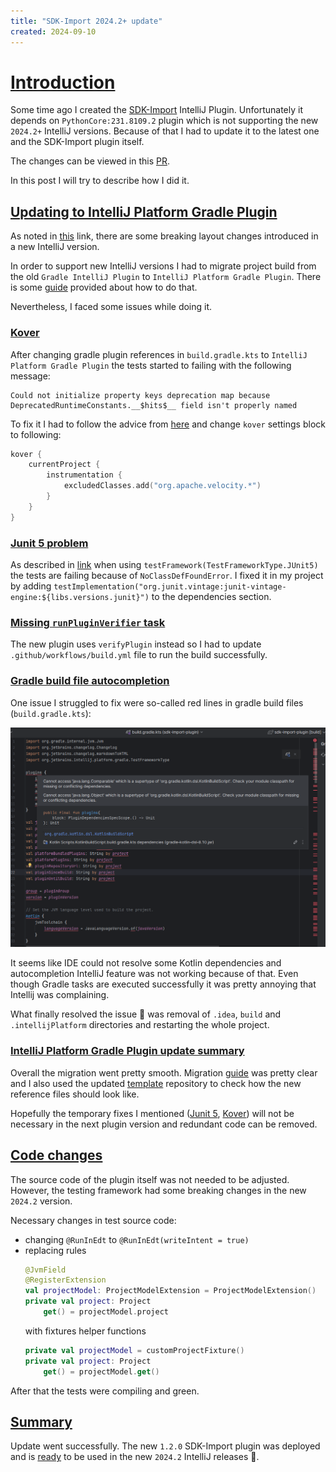 ```yaml
---
title: "SDK-Import 2024.2+ update"
created: 2024-09-10
---
```


# [Introduction](/posts/sdk-import-plugin-update#intro)

Some time ago I created
the [SDK-Import](https://plugins.jetbrains.com/plugin/24223-sdk-import/edit/versions/stable/600376) IntelliJ Plugin.
Unfortunately it depends on `PythonCore:231.8109.2` plugin which is not supporting the new `2024.2+` IntelliJ versions.
Because of that I had to update it to the latest one and the SDK-Import plugin itself.

The changes can be viewed in this [PR](https://github.com/PrzemyslawSwiderski/sdk-import-plugin/pull/45).

In this post I will try to describe how I did it.

## [Updating to IntelliJ Platform Gradle Plugin](/posts/sdk-import-plugin-update#intellij-plugin-update)

As noted
in [this](https://blog.jetbrains.com/platform/2024/07/intellij-platform-gradle-plugin-2-0/#the-importance-of-updating)
link, there are some breaking layout changes introduced in a new IntelliJ version.

In order to support new IntelliJ versions I had to migrate project build from the old `Gradle IntelliJ Plugin` to
`IntelliJ Platform Gradle Plugin`.
There is some [guide](https://plugins.jetbrains.com/docs/intellij/tools-intellij-platform-gradle-plugin-migration.html)
provided about how to do that.

Nevertheless, I faced some issues while doing it.

### [Kover](/posts/sdk-import-plugin-update#kover)

After changing gradle plugin references in `build.gradle.kts` to `IntelliJ Platform Gradle Plugin` the tests started to
failing with the following message:

```text
Could not initialize property keys deprecation map because DeprecatedRuntimeConstants.__$hits$__ field isn't properly named
```

To fix it I had to follow the advice
from [here](https://github.com/JetBrains/intellij-platform-gradle-plugin/issues/1702) and
change `kover` settings block to following:

```kotlin
kover {
    currentProject {
        instrumentation {
            excludedClasses.add("org.apache.velocity.*")
        }
    }
}
```

### [Junit 5 problem](/posts/sdk-import-plugin-update#junit-5)

As described
in [link](https://plugins.jetbrains.com/docs/intellij/tools-intellij-platform-gradle-plugin-faq.html#junit5-test-framework-refers-to-junit4)
when using `testFramework(TestFrameworkType.JUnit5)` the tests are failing because of `NoClassDefFoundError`.
I fixed it in my project by adding `testImplementation("org.junit.vintage:junit-vintage-engine:${libs.versions.junit}")`
to the dependencies section.

### [Missing `runPluginVerifier` task](/posts/sdk-import-plugin-update#verifier)

The new plugin uses `verifyPlugin` instead so I had to update `.github/workflows/build.yml` file to run the build
successfully.

### [Gradle build file autocompletion](/posts/sdk-import-plugin-update#autocompletion)

One issue I struggled to fix were so-called red lines in gradle build files (`build.gradle.kts`):

<img class="responsive-img" src="/pages/posts/sdk-import-plugin-update/red-lines-gradle.png" alt="Red lines in build script"></img>

It seems like IDE could not resolve some Kotlin dependencies and autocompletion IntelliJ feature was not working because
of that.
Even though Gradle tasks are executed successfully it was pretty annoying that Intellij was complaining.

What finally resolved the issue 🤩 was removal of `.idea`, `build` and `.intellijPlatform`
directories and restarting the whole project.

### [IntelliJ Platform Gradle Plugin update summary](/posts/sdk-import-plugin-update#plugin-summary)

Overall the migration went pretty smooth.
Migration [guide](https://plugins.jetbrains.com/docs/intellij/tools-intellij-platform-gradle-plugin-migration.html) was
pretty clear and I also used the updated [template](https://github.com/JetBrains/intellij-platform-plugin-template)
repository to check how the new reference files should look like.

Hopefully the temporary fixes I
mentioned ([Junit 5](/posts/sdk-import-plugin-update#junit-5), [Kover](/posts/sdk-import-plugin-update#kover)) will not
be necessary in the next plugin version and redundant code can be removed.

## [Code changes](/posts/sdk-import-plugin-update#code-changes)

The source code of the plugin itself was not needed to be adjusted.
However, the testing framework had some breaking changes in the new `2024.2` version.

Necessary changes in test source code:

* changing `@RunInEdt` to `@RunInEdt(writeIntent = true)`
* replacing rules
    ```kotlin
    @JvmField
    @RegisterExtension
    val projectModel: ProjectModelExtension = ProjectModelExtension()
    private val project: Project
        get() = projectModel.project
    ```
  with fixtures helper functions
    ```kotlin
    private val projectModel = customProjectFixture()
    private val project: Project
        get() = projectModel.get()
    ```

After that the tests were compiling and green.

## [Summary](/posts/sdk-import-plugin-update#summary)

Update went successfully.
The new `1.2.0` SDK-Import plugin was deployed and
is [ready](https://plugins.jetbrains.com/plugin/24223-sdk-import/) to be used in the new `2024.2`
IntelliJ releases 🙂.
